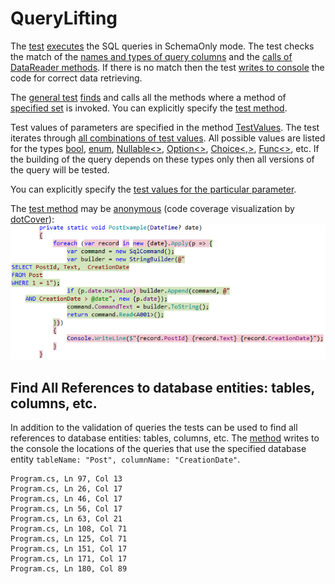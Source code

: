 # QueryLifting
The [test](Foo.Tests/QueryTests.cs#L28) 
[executes](Foo.Tests/QueryChecker.cs#L27)
the SQL queries in SchemaOnly mode. 
The test checks the match of 
the [names and types of query columns](Foo/Program.cs#L37)
and the [calls of DataReader methods](Foo/Program.cs#L44-L46). 
If there is no match then the test 
[writes to console](Foo.Tests/QueryChecker.cs#L100-L104)
the code for correct data retrieving.

The [general test](Foo.Tests/QueryTests.cs#L36)
[finds](QueryLifting/UsageResolver.cs#L14) and calls 
all the methods where a method of
[specified set](Foo.Tests/QueryTests.cs#L41-L42)
is invoked.
You can explicitly specify
the [test method](Foo.Tests/QueryTests.cs#L59).

Test values of parameters are specified in the method
[TestValues](Foo.Tests/QueryTests.cs#L72-L128).
The test iterates through
[all combinations of test values](QueryLifting/EnumerableExtensions.cs#L9).
All possible values are listed for the types 
[bool](https://msdn.microsoft.com/en-us/library/system.boolean(v=vs.110).aspx), 
[enum](https://msdn.microsoft.com/en-us/library/sbbt4032.aspx), 
[Nullable<>](https://msdn.microsoft.com/en-us/library/b3h38hb0(v=vs.110).aspx), 
[Option<>](QueryLifting/Option.cs#L11), 
[Choice<,>](QueryLifting/Choice.cs#L5), 
[Func<>](https://msdn.microsoft.com/en-us/library/bb534960(v=vs.110).aspx), 
etc.
If the building of the query depends on these types only then all versions of the query will be tested.

You can explicitly specify 
the [test values for the particular parameter](Foo.Tests/QueryTests.cs#L61).

The [test method](Foo/Program.cs#L55-L63) 
may be [anonymous](QueryLifting/Func.cs#L7)
(code coverage visualization by [dotCover](https://www.jetbrains.com/help/dotcover/10.0/Visualizing_Code_Coverage.html)):  
![Code coverage](Images/CodeCoverage.png?raw=true "Code coverage")  

## Find All References to database entities: tables, columns, etc.

In addition to the validation of queries the tests can be used to find 
all references to database entities: tables, columns, etc. 
The [method](Foo.Tests/QueryTests.cs#L200) 
writes to the console the locations of the queries that use 
the specified database entity `tableName: "Post", columnName: "CreationDate"`.
```
Program.cs, Ln 97, Col 13
Program.cs, Ln 26, Col 17
Program.cs, Ln 46, Col 17
Program.cs, Ln 56, Col 17
Program.cs, Ln 63, Col 21
Program.cs, Ln 108, Col 71
Program.cs, Ln 125, Col 71
Program.cs, Ln 151, Col 17
Program.cs, Ln 171, Col 17
Program.cs, Ln 180, Col 89
```